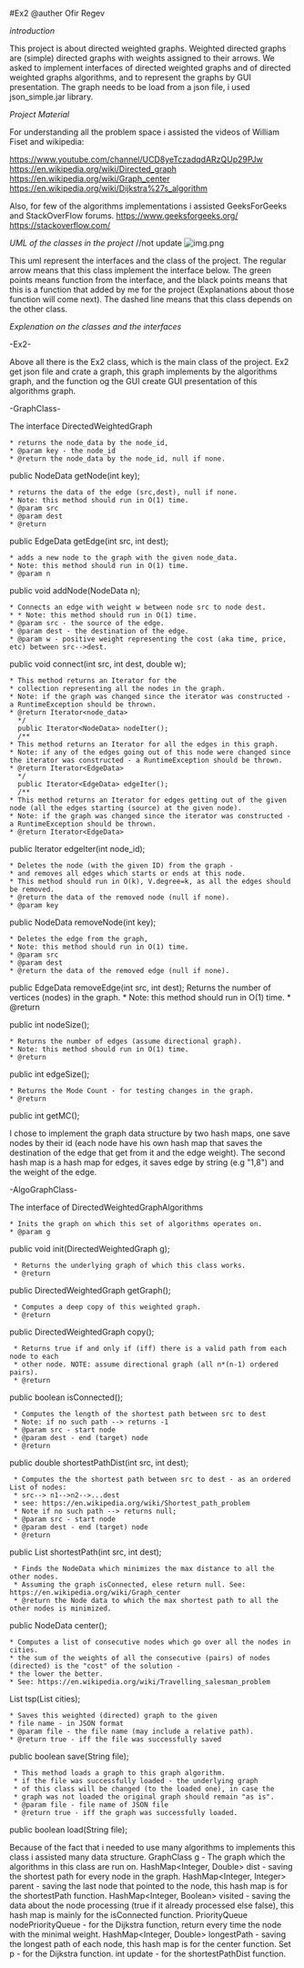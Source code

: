 #Ex2 
@auther Ofir Regev

*introduction*

This project is about directed weighted graphs.
Weighted directed graphs are (simple) directed graphs with weights assigned to their arrows.
We asked to implement interfaces of directed weighted graphs and of directed weighted graphs algorithms, and to represent the graphs by GUI presentation.
The graph needs to be load from a json file, i used json_simple.jar library.



*Project Material*

For understanding all the problem space i assisted the videos of William Fiset and wikipedia:

https://www.youtube.com/channel/UCD8yeTczadqdARzQUp29PJw
https://en.wikipedia.org/wiki/Directed_graph
https://en.wikipedia.org/wiki/Graph_center
https://en.wikipedia.org/wiki/Dijkstra%27s_algorithm

Also, for few of the algorithms implementations i assisted GeeksForGeeks and StackOverFlow forums.
https://www.geeksforgeeks.org/
https://stackoverflow.com/

*UML of the classes in the project*
//not update
![img.png](img.png)

This uml represent the interfaces and the class of the project.
The regular arrow means that this class implement the interface below.
The green points means function from the interface, and the black points means that this is a function that added by me for the project (Explanations about those function will come next).
The dashed line means that this class depends on the other class.

*Explenation on the classes and the interfaces*

-Ex2-

Above all there is the Ex2 class, which is the main class of the project.
Ex2 get json file and crate a graph, this graph implements by the algorithms graph, and the function og the GUI create GUI presentation of this algorithms graph.

-GraphClass-

The interface DirectedWeightedGraph 
    
    * returns the node_data by the node_id,
    * @param key - the node_id
    * @return the node_data by the node_id, null if none.
    
public NodeData getNode(int key);

    * returns the data of the edge (src,dest), null if none.
    * Note: this method should run in O(1) time.
    * @param src
    * @param dest
    * @return

public EdgeData getEdge(int src, int dest);

    * adds a new node to the graph with the given node_data.
    * Note: this method should run in O(1) time.
    * @param n

public void addNode(NodeData n);

    * Connects an edge with weight w between node src to node dest.
    * * Note: this method should run in O(1) time.
    * @param src - the source of the edge.
    * @param dest - the destination of the edge.
    * @param w - positive weight representing the cost (aka time, price, etc) between src-->dest.
      
  public void connect(int src, int dest, double w);
  
    * This method returns an Iterator for the
    * collection representing all the nodes in the graph.
    * Note: if the graph was changed since the iterator was constructed - a RuntimeException should be thrown.
    * @return Iterator<node_data>
      */
      public Iterator<NodeData> nodeIter();
      /**
    * This method returns an Iterator for all the edges in this graph.
    * Note: if any of the edges going out of this node were changed since the iterator was constructed - a RuntimeException should be thrown.
    * @return Iterator<EdgeData>
      */
      public Iterator<EdgeData> edgeIter();
      /**
    * This method returns an Iterator for edges getting out of the given node (all the edges starting (source) at the given node).
    * Note: if the graph was changed since the iterator was constructed - a RuntimeException should be thrown.
    * @return Iterator<EdgeData>
     
public Iterator<EdgeData> edgeIter(int node_id);

 
    * Deletes the node (with the given ID) from the graph -
    * and removes all edges which starts or ends at this node.
    * This method should run in O(k), V.degree=k, as all the edges should be removed.
    * @return the data of the removed node (null if none).
    * @param key
     
public NodeData removeNode(int key);
      
    * Deletes the edge from the graph,
    * Note: this method should run in O(1) time.
    * @param src
    * @param dest
    * @return the data of the removed edge (null if none).
     
public EdgeData removeEdge(int src, int dest);
    Returns the number of vertices (nodes) in the graph.
    * Note: this method should run in O(1) time.
    * @return
      
public int nodeSize();
      
    * Returns the number of edges (assume directional graph).
    * Note: this method should run in O(1) time.
    * @return
     
public int edgeSize();
     
    * Returns the Mode Count - for testing changes in the graph.
    * @return
      
  public int getMC();



I chose to implement the graph data structure by two hash maps, one save nodes by their id (each node have his own hash map that saves the destination of the edge that get from it and the edge weight).
The second hash map is a hash map for edges, it saves edge by string (e.g "1,8") and the weight of the edge.

-AlgoGraphClass-



The interface of DirectedWeightedGraphAlgorithms 

    * Inits the graph on which this set of algorithms operates on.
    * @param g

public void init(DirectedWeightedGraph g);

    
     * Returns the underlying graph of which this class works.
     * @return
     
public DirectedWeightedGraph getGraph();
    
     * Computes a deep copy of this weighted graph.
     * @return
     
public DirectedWeightedGraph copy();
    
     * Returns true if and only if (iff) there is a valid path from each node to each
     * other node. NOTE: assume directional graph (all n*(n-1) ordered pairs).
     * @return
     
public boolean isConnected();
    
     * Computes the length of the shortest path between src to dest
     * Note: if no such path --> returns -1
     * @param src - start node
     * @param dest - end (target) node
     * @return
     
public double shortestPathDist(int src, int dest);
    
     * Computes the the shortest path between src to dest - as an ordered List of nodes:
     * src--> n1-->n2-->...dest
     * see: https://en.wikipedia.org/wiki/Shortest_path_problem
     * Note if no such path --> returns null;
     * @param src - start node
     * @param dest - end (target) node
     * @return
     
public List<NodeData> shortestPath(int src, int dest);

    
     * Finds the NodeData which minimizes the max distance to all the other nodes.
     * Assuming the graph isConnected, elese return null. See: https://en.wikipedia.org/wiki/Graph_center
     * @return the Node data to which the max shortest path to all the other nodes is minimized.
     
public NodeData center();

    * Computes a list of consecutive nodes which go over all the nodes in cities.
    * the sum of the weights of all the consecutive (pairs) of nodes (directed) is the "cost" of the solution -
    * the lower the better.
    * See: https://en.wikipedia.org/wiki/Travelling_salesman_problem

List<NodeData> tsp(List<NodeData> cities);

    * Saves this weighted (directed) graph to the given
    * file name - in JSON format
    * @param file - the file name (may include a relative path).
    * @return true - iff the file was successfully saved

public boolean save(String file);

    
     * This method loads a graph to this graph algorithm.
     * if the file was successfully loaded - the underlying graph
     * of this class will be changed (to the loaded one), in case the
     * graph was not loaded the original graph should remain "as is".
     * @param file - file name of JSON file
     * @return true - iff the graph was successfully loaded.
     
public boolean load(String file);

Because of the fact that i needed to use many algorithms to implements this class i assisted many data structure.
GraphClass g - The graph which the algorithms in this class are run on.
HashMap<Integer, Double> dist - saving the shortest path for every node in the graph.
HashMap<Integer, Integer> parent - saving the last node that pointed to the node, this hash map is for the shortestPath function.
HashMap<Integer, Boolean> visited - saving the data about the node processing (true if it already processed else false), this hash map is mainly for the isConnected function.
PriorityQueue<Node> nodePriorityQueue - for the Dijkstra function, return every time the node with the minimal weight.
HashMap<Integer, Double> longestPath - saving the longest path of each node, this hash map is for the center function.
Set p - for the Dijkstra function.
int update - for the shortestPathDist function.








